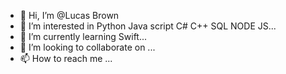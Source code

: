 - 👋 Hi, I’m @Lucas Brown 
- 👀 I’m interested in  Python Java script C# C++ SQL NODE JS...
- 🌱 I’m currently learning Swift...
- 💞️ I’m looking to collaborate on ...
- 📫 How to reach me ...

<!---
shreyassing/shreyassing is a ✨ special ✨ repository because its `README.md` (this file) appears on your GitHub profile.
You can click the Preview link to take a look at your changes.
--->
